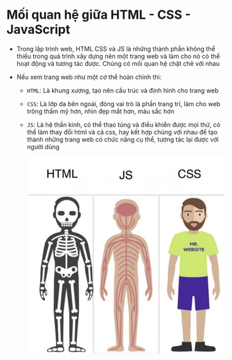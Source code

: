 # Mối quan hệ giữa HTML - CSS - JavaScript

- Trong lập trình web, HTML CSS và JS là những thành phần không thể thiếu trong quá trình xây dựng nên một trang web và làm cho nó có thể hoạt động và tương tác được. Chúng có mối quan hệ chặt chẽ với nhau

- Nếu xem trang web như một cơ thể hoàn chỉnh thì:

  - `HTML`: Là khung xương, tạo nên cấu trúc và định hình cho trang web
  - `CSS`: Là lớp da bên ngoài, đóng vai trò là phần trang trí, làm cho web trông thẩm mỹ hơn, nhìn đẹp mắt hơn, màu sắc hơn
  - `JS`: Là hệ thần kinh, có thể thao túng và điều khiển được mọi thứ, có thể làm thay đổi html và cả css, hay kết hợp chúng với nhau để tạo thành những trang web có chức năng cụ thể, tương tác lại được với người dùng

    ![](../2_css/images/html-css-js.webp)
